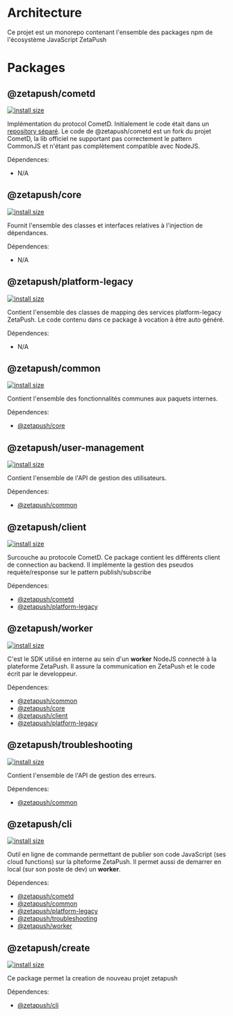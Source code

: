 # Architecture

Ce projet est un monorepo contenant l'ensemble des packages npm de l'écosystème JavaScript ZetaPush

# Packages

## @zetapush/cometd

[![install size](https://packagephobia.now.sh/badge?p=@zetapush/cometd)](https://packagephobia.now.sh/result?p=@zetapush/cometd)

Implémentation du protocol CometD. Initialement le code était dans un [repository séparé](https://github.com/zetapush/cometd).
Le code de @zetapush/cometd est un fork du projet CometD, la lib officiel ne supportant pas correctement le pattern CommonJS et n'étant pas complètement compatible avec NodeJS.

Dépendences:
- N/A

## @zetapush/core

[![install size](https://packagephobia.now.sh/badge?p=@zetapush/core)](https://packagephobia.now.sh/result?p=@zetapush/core)

Fournit l'ensemble des classes et interfaces relatives à l'injection de dépendances.

Dépendences:
- N/A

## @zetapush/platform-legacy

[![install size](https://packagephobia.now.sh/badge?p=@zetapush/platform-legacy)](https://packagephobia.now.sh/result?p=@zetapush/platform-legacy)

Contient l'ensemble des classes de mapping des services platform-legacy ZetaPush. Le code contenu dans ce package à vocation à être auto généré.

Dépendences:
- N/A


## @zetapush/common

[![install size](https://packagephobia.now.sh/badge?p=@zetapush/common)](https://packagephobia.now.sh/result?p=@zetapush/common)

Contient l'ensemble des fonctionnalités communes aux paquets internes.

Dépendences:
- [@zetapush/core](https://github.com/zetapush/zetapush/tree/master/packages/core)

## @zetapush/user-management

[![install size](https://packagephobia.now.sh/badge?p=@zetapush/user-management)](https://packagephobia.now.sh/result?p=@zetapush/user-management)

Contient l'ensemble de l'API de gestion des utilisateurs.

Dépendences:
- [@zetapush/common](https://github.com/zetapush/zetapush/tree/master/packages/common)

## @zetapush/client

[![install size](https://packagephobia.now.sh/badge?p=@zetapush/client)](https://packagephobia.now.sh/result?p=@zetapush/client)

Surcouche au protocole CometD. Ce package contient les différents client de connection au backend. Il implémente la gestion des pseudos requète/response sur le pattern publish/subscribe 

Dépendences:
- [@zetapush/cometd](https://github.com/zetapush/zetapush/tree/master/packages/cometd)
- [@zetapush/platform-legacy](https://github.com/zetapush/zetapush/tree/master/packages/platform-legacy)

## @zetapush/worker

[![install size](https://packagephobia.now.sh/badge?p=@zetapush/worker)](https://packagephobia.now.sh/result?p=@zetapush/worker)

C'est le SDK utilisé en interne au sein d'un **worker** NodeJS connecté à la plateforme ZetaPush. Il assure la communication en ZetaPush et le code écrit par le developpeur.

Dépendences:
- [@zetapush/common](https://github.com/zetapush/zetapush/tree/master/packages/common)
- [@zetapush/core](https://github.com/zetapush/zetapush/tree/master/packages/core)
- [@zetapush/client](https://github.com/zetapush/zetapush/tree/master/packages/client)
- [@zetapush/platform-legacy](https://github.com/zetapush/zetapush/tree/master/packages/platform-legacy)

## @zetapush/troubleshooting

[![install size](https://packagephobia.now.sh/badge?p=@zetapush/troubleshooting)](https://packagephobia.now.sh/result?p=@zetapush/troubleshooting)

Contient l'ensemble de l'API de gestion des erreurs.

Dépendences:
- [@zetapush/common](https://github.com/zetapush/zetapush/tree/master/packages/common)

## @zetapush/cli

[![install size](https://packagephobia.now.sh/badge?p=@zetapush/cli)](https://packagephobia.now.sh/result?p=@zetapush/cli)

Outil en ligne de commande permettant de publier son code JavaScript (ses cloud functions) sur la plteforme ZetaPush. Il permet aussi de demarrer en local (sur son poste de dev) un **worker**.

Dépendences:
- [@zetapush/cometd](https://github.com/zetapush/zetapush/tree/master/packages/cometd)
- [@zetapush/common](https://github.com/zetapush/zetapush/tree/master/packages/common)
- [@zetapush/platform-legacy](https://github.com/zetapush/zetapush/tree/master/packages/platform-legacy)
- [@zetapush/troubleshooting](https://github.com/zetapush/zetapush/tree/master/packages/troubleshooting)
- [@zetapush/worker](https://github.com/zetapush/zetapush/tree/master/packages/worker)

## @zetapush/create

[![install size](https://packagephobia.now.sh/badge?p=@zetapush/create)](https://packagephobia.now.sh/result?p=@zetapush/create)

Ce package permet la creation de nouveau projet zetapush

Dépendences:
- [@zetapush/cli](https://github.com/zetapush/zetapush/tree/master/packages/cli)
